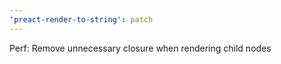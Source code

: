 ```yaml
---
'preact-render-to-string': patch
---
```


Perf: Remove unnecessary closure when rendering child nodes
